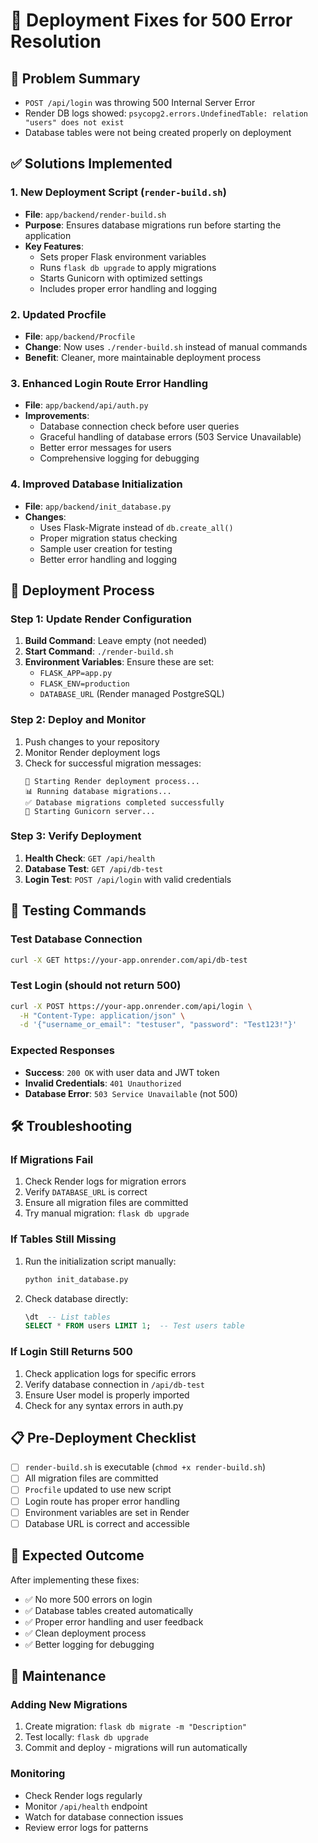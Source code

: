 # 🚀 Deployment Fixes for 500 Error Resolution

## 🎯 Problem Summary
- `POST /api/login` was throwing 500 Internal Server Error
- Render DB logs showed: `psycopg2.errors.UndefinedTable: relation "users" does not exist`
- Database tables were not being created properly on deployment

## ✅ Solutions Implemented

### 1. **New Deployment Script (`render-build.sh`)**
- **File**: `app/backend/render-build.sh`
- **Purpose**: Ensures database migrations run before starting the application
- **Key Features**:
  - Sets proper Flask environment variables
  - Runs `flask db upgrade` to apply migrations
  - Starts Gunicorn with optimized settings
  - Includes proper error handling and logging

### 2. **Updated Procfile**
- **File**: `app/backend/Procfile`
- **Change**: Now uses `./render-build.sh` instead of manual commands
- **Benefit**: Cleaner, more maintainable deployment process

### 3. **Enhanced Login Route Error Handling**
- **File**: `app/backend/api/auth.py`
- **Improvements**:
  - Database connection check before user queries
  - Graceful handling of database errors (503 Service Unavailable)
  - Better error messages for users
  - Comprehensive logging for debugging

### 4. **Improved Database Initialization**
- **File**: `app/backend/init_database.py`
- **Changes**:
  - Uses Flask-Migrate instead of `db.create_all()`
  - Proper migration status checking
  - Sample user creation for testing
  - Better error handling and logging

## 🔧 Deployment Process

### Step 1: Update Render Configuration
1. **Build Command**: Leave empty (not needed)
2. **Start Command**: `./render-build.sh`
3. **Environment Variables**: Ensure these are set:
   - `FLASK_APP=app.py`
   - `FLASK_ENV=production`
   - `DATABASE_URL` (Render managed PostgreSQL)

### Step 2: Deploy and Monitor
1. Push changes to your repository
2. Monitor Render deployment logs
3. Check for successful migration messages:
   ```
   🚀 Starting Render deployment process...
   📊 Running database migrations...
   ✅ Database migrations completed successfully
   🔧 Starting Gunicorn server...
   ```

### Step 3: Verify Deployment
1. **Health Check**: `GET /api/health`
2. **Database Test**: `GET /api/db-test`
3. **Login Test**: `POST /api/login` with valid credentials

## 🧪 Testing Commands

### Test Database Connection
```bash
curl -X GET https://your-app.onrender.com/api/db-test
```

### Test Login (should not return 500)
```bash
curl -X POST https://your-app.onrender.com/api/login \
  -H "Content-Type: application/json" \
  -d '{"username_or_email": "testuser", "password": "Test123!"}'
```

### Expected Responses
- **Success**: `200 OK` with user data and JWT token
- **Invalid Credentials**: `401 Unauthorized`
- **Database Error**: `503 Service Unavailable` (not 500)

## 🛠️ Troubleshooting

### If Migrations Fail
1. Check Render logs for migration errors
2. Verify `DATABASE_URL` is correct
3. Ensure all migration files are committed
4. Try manual migration: `flask db upgrade`

### If Tables Still Missing
1. Run the initialization script manually:
   ```bash
   python init_database.py
   ```
2. Check database directly:
   ```sql
   \dt  -- List tables
   SELECT * FROM users LIMIT 1;  -- Test users table
   ```

### If Login Still Returns 500
1. Check application logs for specific errors
2. Verify database connection in `/api/db-test`
3. Ensure User model is properly imported
4. Check for any syntax errors in auth.py

## 📋 Pre-Deployment Checklist

- [ ] `render-build.sh` is executable (`chmod +x render-build.sh`)
- [ ] All migration files are committed
- [ ] `Procfile` updated to use new script
- [ ] Login route has proper error handling
- [ ] Environment variables are set in Render
- [ ] Database URL is correct and accessible

## 🎉 Expected Outcome

After implementing these fixes:
- ✅ No more 500 errors on login
- ✅ Database tables created automatically
- ✅ Proper error handling and user feedback
- ✅ Clean deployment process
- ✅ Better logging for debugging

## 🔄 Maintenance

### Adding New Migrations
1. Create migration: `flask db migrate -m "Description"`
2. Test locally: `flask db upgrade`
3. Commit and deploy - migrations will run automatically

### Monitoring
- Check Render logs regularly
- Monitor `/api/health` endpoint
- Watch for database connection issues
- Review error logs for patterns 